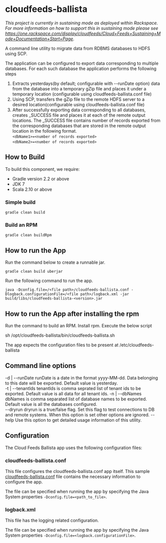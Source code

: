 cloudfeeds-ballista
==========================

*This project is currently in sustaining mode as deployed within Rackspace.  For more information on how to support this in sustaining mode please see https://one.rackspace.com/display/cloudfeeds/Cloud+Feeds+Sustaining+Mode+Documentation+Start+Page.*

A command line utility to migrate data from RDBMS databases to HDFS using SCP.

The application can be configured to export data corresponding to multiple databases. For each 
such database the application performs the following steps

1.  Extracts yesterdays(by default; configurable with --runDate option) data from the database into a temporary
    gZip file and places it under a temporary location (configurable using cloudfeeds-ballista.conf file)
2.  Using SCP, transfers the gZip file to the remote HDFS server to a desired 
    location(configurable using cloudfeeds-ballista.conf file)    
3.  After successfully exporting data corresponding to all databases, creates _SUCCESS file and places it at each 
    of the remote output locations. The _SUCCESS file contains number of records exported from the corresponding 
    databases that are stored in the remote output location in the following format.   
    ```<dbName1>=<number of records exported>```  
    ```<dbName2>=<number of records exported>```

## How to Build
To build this component, we require:
* Gradle version 2.2 or above
* JDK 7
* Scala 2.10 or above


### Simple build
```
gradle clean build
```

### Build an RPM
```
gradle clean buildRpm
```

## How to run the App
Run the command below to create a runnable jar. 
```
gradle clean build uberjar
```
Run the following command to run the app.

```
java -Dconfig.file=/<file path>/cloudfeeds-ballista.conf -Dlogback.configurationFile=/<file path>/logback.xml -jar build/libs/cloudfeeds-ballista-<version>.jar
```
## How to run the App after installing the rpm
Run the command to build an RPM. Install rpm. Execute the below script   

sh /opt/cloudfeeds-ballista/bin/cloudfeeds-ballista.sh

The app expects the configuration files to be present at /etc/cloudfeeds-ballista

## Command line options

  -d <value> | --runDate <value>
         runDate is a date in the format yyyy-MM-dd. Data belonging to this date will be exported. Default value is yesterday.           
  -t <value> | --tenantIds <value>
        tenantIds is comma seprated list of tenant ids to be exported.  Default value is all data for all tenant ids.
  -n <value> | --dbNames <value>
         dbNames is comma separated list of database names to be exported. Default value is all the databases configured.           
  --dryrun
           dryrun is a true/false flag. Set this flag to test connections to DB and remote systems. When this option is set other options are ignored.
  --help
         Use this option to get detailed usage information of this utility.

## Configuration

The Cloud Feeds Ballista app uses the following configuration files:

### cloudfeeds-ballista.conf
This file configures the cloudfeeds-ballista.conf app itself. This sample [cloudfeeds-ballista.conf](https://github.com/rackerlabs/cloudfeeds-ballista/blob/master/src/main/resources/cloudfeeds-ballista.conf) file contains the necessary information to configure the app. 

The file can be specified when running the app by specifying the Java System properties ```-Dconfig.file=<path_to_file>```.

### logback.xml
This file has the logging related configuration.

The file can be specified when running the app by specifying the Java System properties ```-Dconfig.file=<logback.configurationFile>```.
